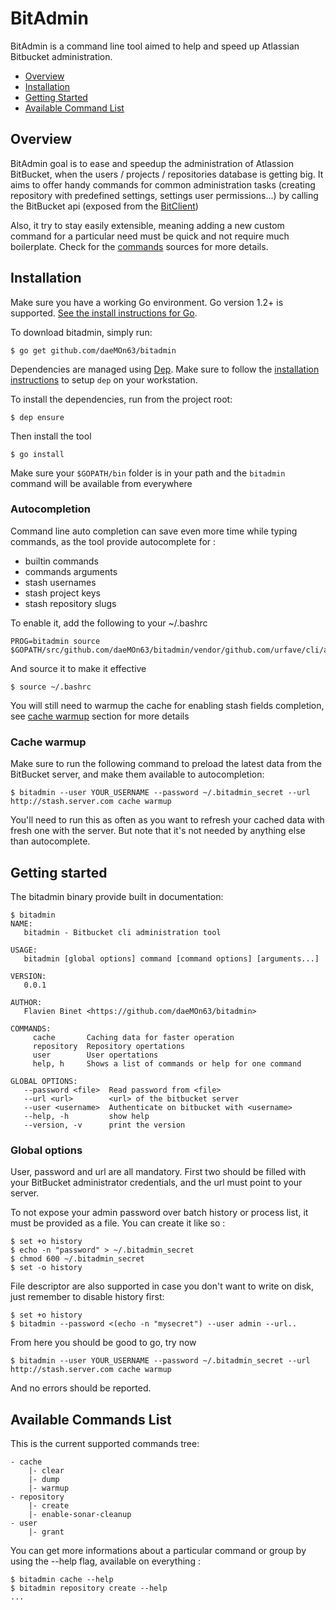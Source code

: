 BitAdmin
===

BitAdmin is a command line tool aimed to help and speed up Atlassian Bitbucket administration.

<!-- toc -->
- [Overview](#overview)
- [Installation](#installation)
- [Getting Started](#getting-started)
- [Available Command List](#available-commands-list)
<!-- tocstop -->

## Overview

BitAdmin goal is to ease and speedup the administration of Atlassion BitBucket, when the users / projects / repositories database is getting big.
It aims to offer handy commands for common administration tasks (creating repository with predefined settings, settings user permissions...) by calling the BitBucket api (exposed from the [BitClient](https://github.com/daeMOn63/bitclient))

Also, it try to stay easily extensible, meaning adding a new custom command for a particular need must be quick and not require much boilerplate. Check for the [commands](commands) sources for more details.

## Installation
Make sure you have a working Go environment.  Go version 1.2+ is supported.  [See
the install instructions for Go](http://golang.org/doc/install.html).

To download bitadmin, simply run:
```
$ go get github.com/daeMOn63/bitadmin
```

Dependencies are managed using [Dep](https://github.com/golang/dep). Make sure to follow the [installation instructions](https://github.com/golang/dep#setup) to setup ```dep``` on your workstation.

To install the dependencies, run from the project root:
```
$ dep ensure
```

Then install the tool
```
$ go install
```

Make sure your `$GOPATH/bin` folder is in your path and the ```bitadmin``` command will be available from everywhere

### Autocompletion

Command line auto completion can save even more time while typing commands, as the tool provide autocomplete for :
- builtin commands
- commands arguments
- stash usernames
- stash project keys
- stash repository slugs

To enable it, add the following to your ~/.bashrc
```
PROG=bitadmin source $GOPATH/src/github.com/daeMOn63/bitadmin/vendor/github.com/urfave/cli/autocomplete/bash_autocomplete
```

And source it to make it effective
```
$ source ~/.bashrc
```

You will still need to warmup the cache for enabling stash fields completion, see [cache warmup](#cache-warmup) section for more details

### Cache warmup

Make sure to run the following command to preload the latest data from the BitBucket server, and make them available to autocompletion:

```
$ bitadmin --user YOUR_USERNAME --password ~/.bitadmin_secret --url http://stash.server.com cache warmup
```
You'll need to run this as often as you want to refresh your cached data with fresh one with the server.
But note that it's not needed by anything else than autocomplete.

## Getting started

The bitadmin binary provide built in documentation:
```
$ bitadmin
NAME:
   bitadmin - Bitbucket cli administration tool

USAGE:
   bitadmin [global options] command [command options] [arguments...]

VERSION:
   0.0.1

AUTHOR:
   Flavien Binet <https://github.com/daeMOn63/bitadmin>

COMMANDS:
     cache       Caching data for faster operation
     repository  Repository opertations
     user        User opertations
     help, h     Shows a list of commands or help for one command

GLOBAL OPTIONS:
   --password <file>  Read password from <file>
   --url <url>        <url> of the bitbucket server
   --user <username>  Authenticate on bitbucket with <username>
   --help, -h         show help
   --version, -v      print the version
```

### Global options

User, password and url are all mandatory. First two should be filled with your BitBucket administrator credentials, and the url must point to your server.


To not expose your admin password over batch history or process list, it must be provided as a file.
You can create it like so :
```
$ set +o history
$ echo -n "password" > ~/.bitadmin_secret
$ chmod 600 ~/.bitadmin_secret
$ set -o history
```

File descriptor are also supported in case you don't want to write on disk, just remember to disable history first:
```
$ set +o history
$ bitadmin --password <(echo -n "mysecret") --user admin --url..
```

From here you should be good to go, try now
```
$ bitadmin --user YOUR_USERNAME --password ~/.bitadmin_secret --url http://stash.server.com cache warmup
```

And no errors should be reported.

## Available Commands List

This is the current supported commands tree:

```
- cache
    |- clear
    |- dump
    |- warmup
- repository
    |- create
    |- enable-sonar-cleanup
- user
    |- grant
```

You can get more informations about a particular command or group by using the --help flag, available on everything :
```
$ bitadmin cache --help
$ bitadmin repository create --help
...
```
